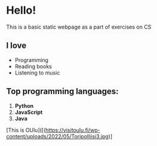 # Hello!

This is a basic static webpage as a part of exercises on CS

## I love
- Programming
- Reading books
- Listening to music


##  Top programming languages:
1. **Python**
2. **JavaScript**
3. **Java**



[This is OUlu]([(https://visitoulu.fi/wp-content/uploads/2022/05/Toripolliisi3.jpg)]  
